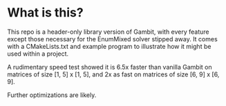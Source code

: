 
# What is this?

This repo is a header-only library version of Gambit, with every feature except those necessary for the EnumMixed solver stipped away. It comes with a CMakeLists.txt and example program to illustrate how it might be used within a project.

A rudimentary speed test showed it is 6.5x faster than vanilla Gambit on matrices of size [1, 5] x [1, 5], and 2x as fast on matrices of size [6, 9] x [6, 9].

Further optimizations are likely.